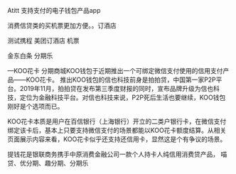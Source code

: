 Atitt 支持支付的电子钱包产品app

消费信贷类的买机票更加方便。。订酒店

测试携程 美团订酒店 机票

金东白条 分期乐  

—KOO花卡
分期商城KOO钱包于近期推出一个可绑定微信支付使用的信用支付产品——KOO花卡。
推出KOO钱包的信也科技前身是拍拍贷，中国第一家P2P平台。2019年11月，拍拍贷在发布第三季度财报的同时，宣布品牌升级为信也科技，定位为金融科技平台。对信也科技来说，P2P死后生活也要继续，KOO钱包刚好是个选项而已。

KOO花卡本质是用户在百信银行（上海银行）开立的二类户银行卡，在微信支付绑定该卡后，基本上只要支持微信支付的场景都能以KOO花卡额度结算。从相关页面展示内容来看，KOO花卡似乎还支持还信用卡，显然这是个有争议的场景。





提钱花是银联商务携手中原消费金融公司一款个人持卡人纯信用消费贷产品，
喵贷、优分期、趣分期、分期乐
